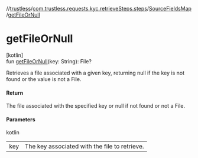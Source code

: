 //[trustless](../../../index.md)/[com.trustless.requests.kyc.retrieveSteps.steps](../index.md)/[SourceFieldsMap](index.md)/[getFileOrNull](get-file-or-null.md)

# getFileOrNull

[kotlin]\
fun [getFileOrNull](get-file-or-null.md)(key: String): File?

Retrieves a file associated with a given key, returning null if the key is not found or the value is not a File.

#### Return

The file associated with the specified key or null if not found or not a File.

#### Parameters

kotlin

| | |
|---|---|
| key | The key associated with the file to retrieve. |
